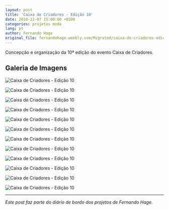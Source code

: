 ```yaml
---
layout: post
title: 'Caixa de Criadores - Edição 10'
date: 2010-12-07 15:00:00 +0200
categories: projetos moda
lang: pt
author: Fernando Hage
original_file: fernandohage.weebly.com/Migrated/caixa-de-criadores-edicao-10.html
---
```


Concepção e organização da 10ª edição do evento Caixa de Criadores.

## Galeria de Imagens

![Caixa de Criadores - Edição 10](/assets/images/caixa-de-criadores-edicao-10-01.jpg)

![Caixa de Criadores - Edição 10](/assets/images/caixa-de-criadores-edicao-10-02.jpg)

![Caixa de Criadores - Edição 10](/assets/images/caixa-de-criadores-edicao-10-03.jpg)

![Caixa de Criadores - Edição 10](/assets/images/caixa-de-criadores-edicao-10-04.jpg)

![Caixa de Criadores - Edição 10](/assets/images/caixa-de-criadores-edicao-10-05.jpg)

![Caixa de Criadores - Edição 10](/assets/images/caixa-de-criadores-edicao-10-06.jpg)

![Caixa de Criadores - Edição 10](/assets/images/caixa-de-criadores-edicao-10-07.jpg)

![Caixa de Criadores - Edição 10](/assets/images/caixa-de-criadores-edicao-10-08.jpg)

![Caixa de Criadores - Edição 10](/assets/images/caixa-de-criadores-edicao-10-09.jpg)

![Caixa de Criadores - Edição 10](/assets/images/caixa-de-criadores-edicao-10-10.jpg)

![Caixa de Criadores - Edição 10](/assets/images/caixa-de-criadores-edicao-10-11.jpg)

![Caixa de Criadores - Edição 10](/assets/images/caixa-de-criadores-edicao-10-12.jpg)

---

*Este post faz parte do diário de bordo dos projetos de Fernando Hage.*
